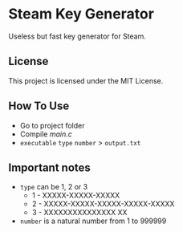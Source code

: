 # Steam Key Generator
Useless but fast key generator for Steam.
## License
This project is licensed under the MIT License.
## How To Use
* Go to project folder
* Compile *main.c*
* `executable` `type` `number` > `output.txt`
## Important notes
* `type` can be 1, 2 or 3
    * 1 - XXXXX-XXXXX-XXXXX
    * 2 - XXXXX-XXXXX-XXXXX-XXXXX-XXXXX
    * 3 - XXXXXXXXXXXXXXX XX
* `number` is a natural number from 1 to 999999